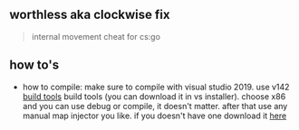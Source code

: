 

## worthless aka clockwise fix
> internal movement cheat for cs:go

## how to's

- how to compile: make sure to compile with visual studio 2019. use v142 [build tools](https://visualstudio.microsoft.com/downloads/) build tools (you can download it in vs installer). choose x86 and you can use debug or compile, it doesn't matter. after that use any manual map injector you like. if you doesn't have one download it [here](https://discord.com/channels/764541651132874813/764579717415960586)
